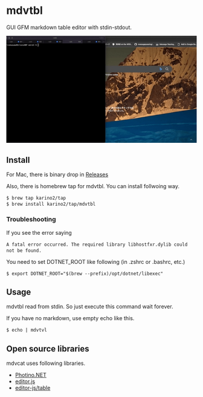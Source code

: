 # mdvtbl

GUI GFM markdown table editor with stdin-stdout.

![demo animation of gif](https://github.com/karino2/mdvtbl/raw/master/screenshot/mdvtbl_demo.gif)

## Install

For Mac, there is binary drop in [Releases](https://github.com/karino2/mdvtbl/releases)

Also, there is homebrew tap for mdvtbl.
You can install follwoing way.

```
$ brew tap karino2/tap
$ brew install karino2/tap/mdvtbl
```

### Troubleshooting

If you see the error saying

```
A fatal error occurred. The required library libhostfxr.dylib could not be found.
```

You need to set DOTNET_ROOT like following (in .zshrc or .bashrc, etc.)

```
$ export DOTNET_ROOT="$(brew --prefix)/opt/dotnet/libexec"
```


## Usage

mdvtbl read from stdin. So just execute this command wait forever.

If you have no markdown, use empty echo like this.

```
$ echo | mdvtvl
```



## Open source libraries

mdvcat uses following libraries.

- [Photino.NET](https://www.nuget.org/packages/Photino.NET/)
- [editor.js](https://github.com/codex-team/editor.js)
- [editor-js/table](https://github.com/editor-js/table) 
